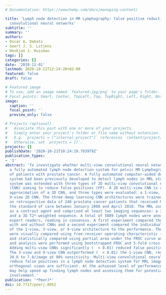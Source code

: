 ```yaml
---
# Documentation: https://wowchemy.com/docs/managing-content/

title: 'Lymph node detection in MR Lymphography: false positive reduction using multi-view
  convolutional neural networks'
subtitle: ''
summary: ''
authors:
- Oscar A. Debats
- Geert J. S. Litjens
- Henkjan J. Huisman
tags: []
categories: []
date: '2019-11-01'
lastmod: 2020-10-21T12:24:20+02:00
featured: false
draft: false

# Featured image
# To use, add an image named `featured.jpg/png` to your page's folder.
# Focal points: Smart, Center, TopLeft, Top, TopRight, Left, Right, BottomLeft, Bottom, BottomRight.
image:
  caption: ''
  focal_point: ''
  preview_only: false

# Projects (optional).
#   Associate this post with one or more of your projects.
#   Simply enter your project's folder or file name without extension.
#   E.g. `projects = ["internal-project"]` references `content/project/deep-learning/index.md`.
#   Otherwise, set `projects = []`.
projects: []
publishDate: '2020-10-21T10:24:19.793979Z'
publication_types:
- '3'
abstract: 'To investigate whether multi-view convolutional neural networks can improve
  a fully automated lymph node detection system for pelvic MR Lymphography (MRL) images
  of patients with prostate cancer. A fully automated computer-aided detection (CAD)
  system had been previously developed to detect lymph nodes in MRL studies. The CAD
  system was extended with three types of 2D multi-view convolutional neural networks
  (CNN) aiming to reduce false positives (FP). A 2D multi-view CNN is an efficient
  approximation of a 3D CNN, and three types were evaluated: a 1-view, 3-view, and
  9-view 2D CNN. The three deep learning CNN architectures were trained and configured
  on retrospective data of 240 prostate cancer patients that received MRL images as
  the standard of care between January 2008 and April 2010. The MRL used ferumoxtran-10
  as a contrast agent and comprised at least two imaging sequences: a 3D T1-weighted
  and a 3D T2*-weighted sequence. A total of 5089 lymph nodes were annotated by two
  expert readers, reading in consensus. A first experiment compared the performance
  with and without CNNs and a second experiment compared the individual contribution
  of the 1-view, 3-view, or 9-view architecture to the performance. The performances
  were visually compared using free-receiver operating characteristic (FROC) analysis
  and statistically compared using partial area under the FROC curve analysis. Training
  and analysis were performed using bootstrapped FROC and 5-fold cross-validation.
  Adding multi-view CNNs significantly (  < 0.01) reduced false positive detections.
  The 3-view and 9-view CNN outperformed (  < 0.01) the 1-view CNN, reducing FP from
  20.6 to 7.8/image at 80% sensitivity. Multi-view convolutional neural networks significantly
  reduce false positives in a lymph node detection system for MRL images, and three
  orthogonal views are sufficient. At the achieved level of performance, CAD for MRL
  may help speed up finding lymph nodes and assessing them for potential metastatic
  involvement.'
publication: '*PeerJ*'
doi: 10.7717/peerj.8052
---
```

